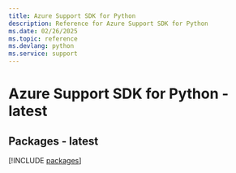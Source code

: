 ```yaml
---
title: Azure Support SDK for Python
description: Reference for Azure Support SDK for Python
ms.date: 02/26/2025
ms.topic: reference
ms.devlang: python
ms.service: support
---
```

# Azure Support SDK for Python - latest
## Packages - latest
[!INCLUDE [packages](support-index.md)]